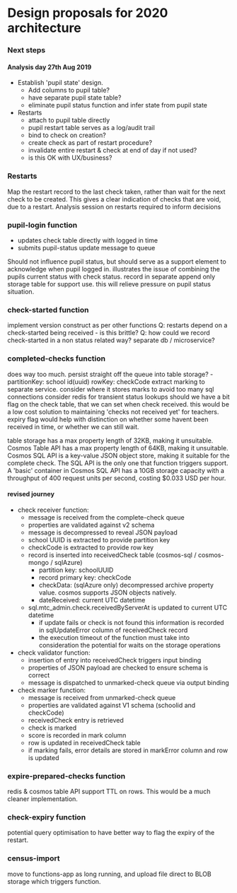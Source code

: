 # Design proposals for 2020 architecture

### Next steps

#### Analysis day 27th Aug 2019
- Establish 'pupil state' design.
  - Add columns to pupil table?
  - have separate pupil state table?
  - eliminate pupil status function and infer state from pupil state
- Restarts
  - attach to pupil table directly
  - pupil restart table serves as a log/audit trail
  - bind to check on creation?
  - create check as part of restart procedure?
  - invalidate entire restart & check at end of day if not used?
  - is this OK with UX/business?

### Restarts

Map the restart record to the last check taken, rather than wait for the next check to be created.  This gives a clear indication of checks that are void, due to a restart.
Analysis session on restarts required to inform decisions

### pupil-login function
- updates check table directly with logged in time
- submits pupil-status update message to queue

Should not influence pupil status, but should serve as a support element to acknowledge when pupil logged in.
illustrates the issue of combining the pupils current status with check status.
record in separate append only storage table for support use.  this will relieve pressure on pupil status situation.

### check-started function

implement version construct as per other functions
Q: restarts depend on a check-started being received - is this brittle?
Q: how could we record check-started in a non status related way? separate db / microservice?

### completed-checks function

does way too much.
persist straight off the queue into table storage? - partitionKey: school id(uuid) rowKey: checkCode
extract marking to separate service.  consider where it stores marks to avoid too many sql connections
consider redis for transient status lookups
should we have a bit flag on the check table, that we can set when check received.  this would be a low cost solution to maintaining 'checks not received yet' for teachers.
expiry flag would help with distinction on whether some havent been received in time, or whether we can still wait.

table storage has a max property length of 32KB, making it unsuitable.
Cosmos Table API has a max property length of 64KB, making it unsuitable.
Cosmos SQL API is a key-value JSON object store, making it suitable for the complete check.  The SQL API is the only one that function triggers support.
A 'basic' container in Cosmos SQL API has a 10GB storage capacity with a throughput of 400 request units per second, costing $0.033 USD per hour.

#### revised journey

- check receiver function:
  - message is received from the complete-check queue
  - properties are validated against v2 schema
  - message is decompressed to reveal JSON payload
  - school UUID is extracted to provide partition key
  - checkCode is extracted to provide row key
  - record is inserted into receivedCheck table (cosmos-sql / cosmos-mongo / sqlAzure)
    - partition key: schoolUUID
    - record primary key: checkCode
    - checkData: (sqlAzure only) decompressed archive property value.  cosmos supports JSON objects natively.
    - dateReceived: current UTC datetime
  - sql.mtc_admin.check.receivedByServerAt is updated to current UTC datetime
    - if update fails or check is not found this information is recorded in sqlUpdateError column of receivedCheck record
    - the execution timeout of the function must take into consideration the potential for waits on the storage operations
- check validator function:
  - insertion of entry into receivedCheck triggers input binding
  - properties of JSON payload are checked to ensure schema is correct
  - message is dispatched to unmarked-check queue via output binding
- check marker function:
  - message is received from unmarked-check queue
  - properties are validated against V1 schema (schoolid and checkCode)
  - receivedCheck entry is retrieved
  - check is marked
  - score is recorded in mark column
  - row is updated in receivedCheck table
  - if marking fails, error details are stored in markError column and row is updated

### expire-prepared-checks function

redis & cosmos table API support TTL on rows.  This would be a much cleaner implementation.

### check-expiry function

potential query optimisation to have better way to flag the expiry of the restart.

### census-import

move to functions-app as long running, and upload file direct to BLOB storage which triggers function.
